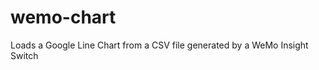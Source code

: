 wemo-chart
==========

Loads a Google Line Chart from a CSV file generated by a WeMo Insight Switch
